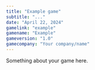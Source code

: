 ```yaml
---
title: "Example game"
subtitle: "..."
date: "April 22, 2024"
gamelink: "example"
gamename: "Example"
gameversion: "1.0"
gamecompany: "Your company/name"
---
```


Something about your game here.

